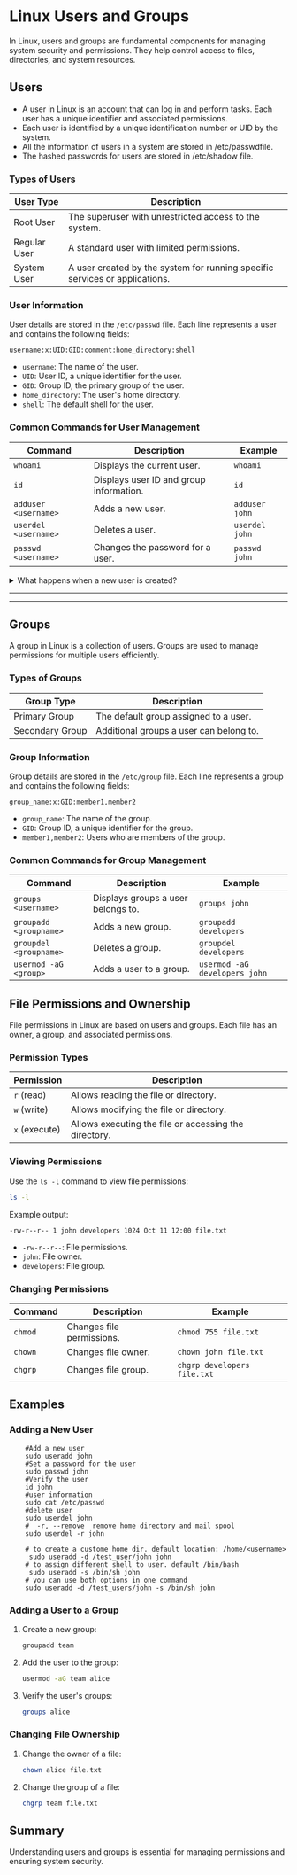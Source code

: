 # Linux Users and Groups

In Linux, users and groups are fundamental components for managing system security and permissions. They help control access to files, directories, and system resources.

## Users

- A user in Linux is an account that can log in and perform tasks. Each user has a unique identifier and associated permissions.
- Each user is identified by a unique identification number or UID by the system. 
- All the information of users in a system are stored in /etc/passwdfile. 
- The hashed passwords for users are stored in /etc/shadow file.

### Types of Users
| User Type    | Description                                                                 |
| ------------ | --------------------------------------------------------------------------- |
| Root User    | The superuser with unrestricted access to the system.                       |
| Regular User | A standard user with limited permissions.                                   |
| System User  | A user created by the system for running specific services or applications. |

### User Information
User details are stored in the `/etc/passwd` file. Each line represents a user and contains the following fields:
```
username:x:UID:GID:comment:home_directory:shell
```
- `username`: The name of the user.
- `UID`: User ID, a unique identifier for the user.
- `GID`: Group ID, the primary group of the user.
- `home_directory`: The user's home directory.
- `shell`: The default shell for the user.

### Common Commands for User Management
| Command              | Description                             | Example        |
| -------------------- | --------------------------------------- | -------------- |
| `whoami`             | Displays the current user.              | `whoami`       |
| `id`                 | Displays user ID and group information. | `id`           |
| `adduser <username>` | Adds a new user.                        | `adduser john` |
| `userdel <username>` | Deletes a user.                         | `userdel john` |
| `passwd <username>`  | Changes the password for a user.        | `passwd john`  |


<details>
<summary>What happens when a new user is created?</summary>

When a new user is created, by default system takes following actions:

- Assigns __UID__ to the user.
- Creates a home directory __/home/username__.
- Sets the __default shell__ of the user to be __/bin/sh__.
- Creates a __private user group__, named after the __username itself__.
- Contents of __/etc/skel__ are copied to the home directory of the new user.
- __.bashrc, .bash_profile and .bash_logout__ are copied to the home directory of new user.These files provide environment variables for this user’s session.

</details>



---
---

## Groups

A group in Linux is a collection of users. Groups are used to manage permissions for multiple users efficiently.

### Types of Groups
| Group Type      | Description                             |
| --------------- | --------------------------------------- |
| Primary Group   | The default group assigned to a user.   |
| Secondary Group | Additional groups a user can belong to. |

### Group Information
Group details are stored in the `/etc/group` file. Each line represents a group and contains the following fields:
```
group_name:x:GID:member1,member2
```
- `group_name`: The name of the group.
- `GID`: Group ID, a unique identifier for the group.
- `member1,member2`: Users who are members of the group.

### Common Commands for Group Management
| Command                | Description                        | Example                       |
| ---------------------- | ---------------------------------- | ----------------------------- |
| `groups <username>`    | Displays groups a user belongs to. | `groups john`                 |
| `groupadd <groupname>` | Adds a new group.                  | `groupadd developers`         |
| `groupdel <groupname>` | Deletes a group.                   | `groupdel developers`         |
| `usermod -aG <group>`  | Adds a user to a group.            | `usermod -aG developers john` |

## File Permissions and Ownership

File permissions in Linux are based on users and groups. Each file has an owner, a group, and associated permissions.

### Permission Types
| Permission    | Description                                           |
| ------------- | ----------------------------------------------------- |
| `r` (read)    | Allows reading the file or directory.                 |
| `w` (write)   | Allows modifying the file or directory.               |
| `x` (execute) | Allows executing the file or accessing the directory. |

### Viewing Permissions
Use the `ls -l` command to view file permissions:
```bash
ls -l
```
Example output:
```
-rw-r--r-- 1 john developers 1024 Oct 11 12:00 file.txt
```
- `-rw-r--r--`: File permissions.
- `john`: File owner.
- `developers`: File group.

### Changing Permissions
| Command | Description               | Example                     |
| ------- | ------------------------- | --------------------------- |
| `chmod` | Changes file permissions. | `chmod 755 file.txt`        |
| `chown` | Changes file owner.       | `chown john file.txt`       |
| `chgrp` | Changes file group.       | `chgrp developers file.txt` |

## Examples

### Adding a New User

```shell
    #Add a new user
    sudo useradd john
    #Set a password for the user
    sudo passwd john
    #Verify the user
    id john
    #user information
    sudo cat /etc/passwd
    #delete user
    sudo userdel john
    #  -r, --remove  remove home directory and mail spool
    sudo userdel -r john

    # to create a custome home dir. default location: /home/<username>
     sudo useradd -d /test_user/john john
    # to assign different shell to user. default /bin/bash
     sudo useradd -s /bin/sh john
    # you can use both options in one command
    sudo useradd -d /test_users/john -s /bin/sh john
```

### Adding a User to a Group
1. Create a new group:
   ```bash
   groupadd team
   ```
2. Add the user to the group:
   ```bash
   usermod -aG team alice
   ```
3. Verify the user's groups:
   ```bash
   groups alice
   ```

### Changing File Ownership
1. Change the owner of a file:
   ```bash
   chown alice file.txt
   ```
2. Change the group of a file:
   ```bash
   chgrp team file.txt
   ```

## Summary
Understanding users and groups is essential for managing permissions and ensuring system security.

